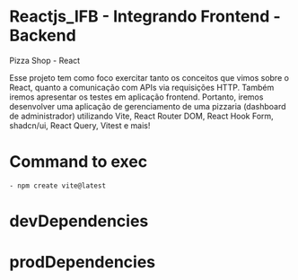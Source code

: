 # Reactjs_IFB - Integrando Frontend - Backend
Pizza Shop - React


Esse projeto tem como foco exercitar tanto os conceitos que vimos sobre o React, 
quanto a comunicação com APIs via requisições HTTP. 
Também iremos apresentar os testes em aplicação frontend. 
Portanto, iremos desenvolver uma aplicação de gerenciamento de uma pizzaria (dashboard de administrador) utilizando Vite, 
React Router DOM, React Hook Form, shadcn/ui, React Query, Vitest e mais!


# Command to exec
    - npm create vite@latest

# devDependencies

# prodDependencies
